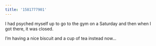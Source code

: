 ```yaml
---
title: '1581777901'
---
```

I had psyched myself up to go to the gym on a Saturday and then when I got there, it was closed.

I’m having a nice biscuit and a cup of tea instead now…